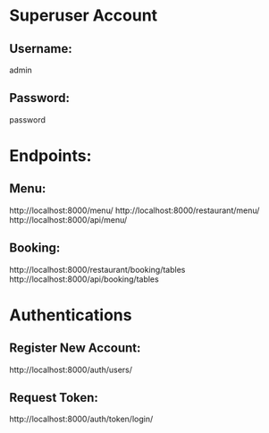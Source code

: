# Superuser Account
## Username:
admin

## Password:
password

# Endpoints:
## Menu:
http://localhost:8000/menu/
http://localhost:8000/restaurant/menu/
http://localhost:8000/api/menu/

## Booking:
http://localhost:8000/restaurant/booking/tables
http://localhost:8000/api/booking/tables

# Authentications
## Register New Account:
http://localhost:8000/auth/users/

## Request Token:
http://localhost:8000/auth/token/login/